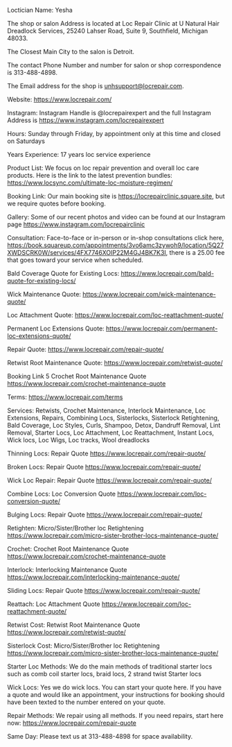 Loctician Name: Yesha

The shop or salon Address is located at Loc Repair Clinic at U Natural Hair Dreadlock Services, 25240 Lahser Road, Suite 9, Southfield, Michigan 48033.

The Closest Main City to the salon is Detroit.

The contact Phone Number and number for salon or shop correspondence is 313-488-4898.

The Email address for the shop is unhsupport@locrepair.com.

Website: https://www.locrepair.com/

Instagram: Instagram Handle is @locrepairexpert and the full Instagram Address is https://www.instagram.com/locrepairexpert

Hours: Sunday through Friday, by appointment only at this time and closed on Saturdays 

Years Experience: 17 years loc service experience 

Product List: We focus on loc repair prevention and overall loc care products. Here is the link to the latest prevention bundles: https://www.locsync.com/ultimate-loc-moisture-regimen/

Booking Link: Our main booking site is https://locrepairclinic.square.site, but we require quotes before booking.

Gallery: Some of our recent photos and video can be found at our Instagram page https://www.instagram.com/locrepairclinic

Consultation: Face-to-face or in-person or in-shop consultations click here,
https://book.squareup.com/appointments/3vo6amc3zywoh9/location/5Q27XWDSCRK0W/services/4FX7746XOIP22M4GJ4BK7K3I, there is a 25.00 fee that goes toward your service when scheduled.

Bald Coverage Quote for Existing Locs:
https://www.locrepair.com/bald-quote-for-existing-locs/

Wick Maintenance Quote:
 https://www.locrepair.com/wick-maintenance-quote/

Loc Attachment Quote:
https://www.locrepair.com/loc-reattachment-quote/


Permanent Loc Extensions Quote:
https://www.locrepair.com/permanent-loc-extensions-quote/

Repair Quote:
https://www.locrepair.com/repair-quote/

Retwist Root Maintenance Quote:
https://www.locrepair.com/retwist-quote/

Booking Link 5 Crochet Root Maintenance Quote
https://www.locrepair.com/crochet-maintenance-quote

Terms: https://www.locrepair.com/terms

Services: Retwists, Crochet Maintenance, Interlock Maintenance, Loc Extensions, Repairs, Combining Locs, Sisterlocks, Sisterlock Retightening, Bald Coverage, Loc Styles, Curls, Shampoo, Detox, Dandruff Removal, Lint Removal, Starter Locs, Loc Attachment, Loc Reattachment, Instant Locs, Wick locs, Loc Wigs, Loc tracks, Wool dreadlocks 

Thinning Locs: Repair Quote
https://www.locrepair.com/repair-quote/

Broken Locs: Repair Quote
https://www.locrepair.com/repair-quote/

Wick Loc Repair: Repair Quote
https://www.locrepair.com/repair-quote/

Combine Locs: Loc Conversion Quote
https://www.locrepair.com/loc-conversion-quote/

Bulging Locs: Repair Quote
https://www.locrepair.com/repair-quote/

Retighten: Micro/Sister/Brother loc Retightening
https://www.locrepair.com/micro-sister-brother-locs-maintenance-quote/

Crochet: Crochet Root Maintenance Quote
https://www.locrepair.com/crochet-maintenance-quote

Interlock: Interlocking Maintenance Quote
https://www.locrepair.com/interlocking-maintenance-quote/


Sliding Locs: Repair Quote
https://www.locrepair.com/repair-quote/

Reattach: Loc Attachment Quote
https://www.locrepair.com/loc-reattachment-quote/

Retwist Cost: Retwist Root Maintenance Quote
https://www.locrepair.com/retwist-quote/

Sisterlock Cost: Micro/Sister/Brother loc Retightening
https://www.locrepair.com/micro-sister-brother-locs-maintenance-quote/

Starter Loc Methods: We do the main methods of traditional starter locs such as comb coil starter locs, braid locs, 2 strand twist Starter locs

Wick Locs: Yes we do wick locs. You can start your quote here. If you have a quote and would like an appointment, your instructions for booking should have been texted to the number entered on your quote.

Repair Methods: We repair using all methods. If you need repairs, start here now: https://www.locrepair.com/repair-quote

Same Day: Please text us at 313-488-4898 for space availability.

